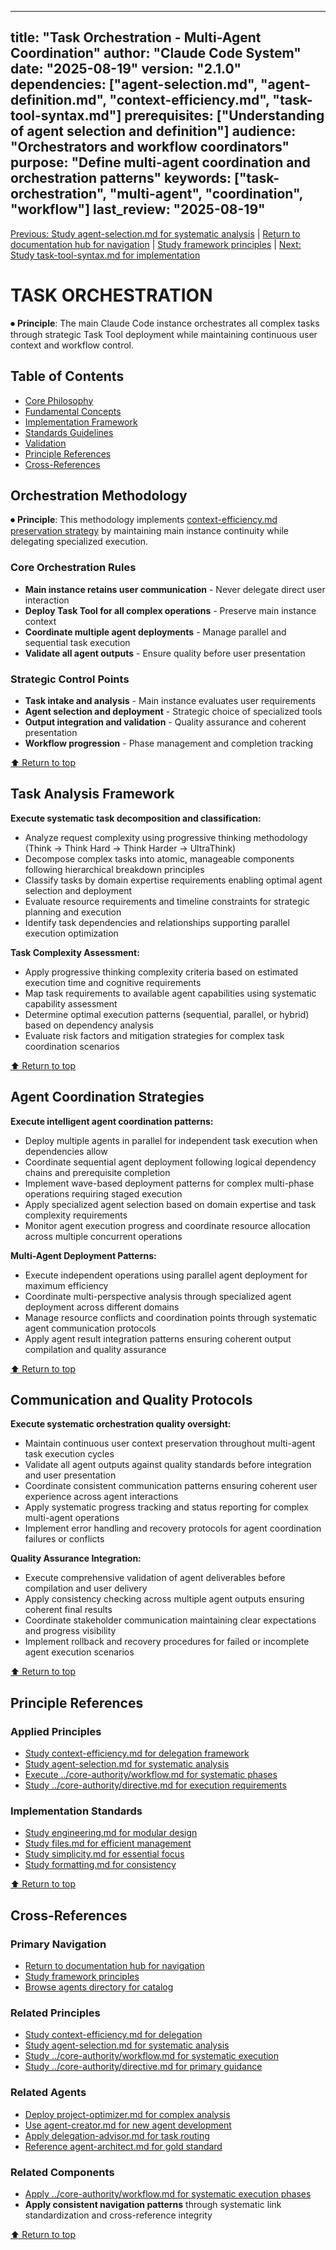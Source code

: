 
---
title: "Task Orchestration - Multi-Agent Coordination"
author: "Claude Code System"
date: "2025-08-19"
version: "2.1.0"
dependencies: ["agent-selection.md", "agent-definition.md", "context-efficiency.md", "task-tool-syntax.md"]
prerequisites: ["Understanding of agent selection and definition"]
audience: "Orchestrators and workflow coordinators"
purpose: "Define multi-agent coordination and orchestration patterns"
keywords: ["task-orchestration", "multi-agent", "coordination", "workflow"]
last_review: "2025-08-19"
---

[Previous: Study agent-selection.md for systematic analysis](agent-selection.md) | [Return to documentation hub for navigation](../README.md) | [Study framework principles](../README.md) | [Next: Study task-tool-syntax.md for implementation](task-tool-syntax.md)

# TASK ORCHESTRATION

⏺ **Principle**: The main Claude Code instance orchestrates all complex tasks through strategic Task Tool deployment while maintaining continuous user context and workflow control.

## Table of Contents
- [Core Philosophy](#core-philosophy)
- [Fundamental Concepts](#fundamental-concepts)
- [Implementation Framework](#implementation-framework)
- [Standards Guidelines](#standards-guidelines)
- [Validation](#validation)
- [Principle References](#principle-references)
- [Cross-References](#cross-references)

## Orchestration Methodology

⏺ **Principle**: This methodology implements [context-efficiency.md preservation strategy](context-efficiency.md#context-preservation-strategy) by maintaining main instance continuity while delegating specialized execution.

### Core Orchestration Rules
- **Main instance retains user communication** - Never delegate direct user interaction
- **Deploy Task Tool for all complex operations** - Preserve main instance context
- **Coordinate multiple agent deployments** - Manage parallel and sequential task execution
- **Validate all agent outputs** - Ensure quality before user presentation

### Strategic Control Points
- **Task intake and analysis** - Main instance evaluates user requirements
- **Agent selection and deployment** - Strategic choice of specialized tools
- **Output integration and validation** - Quality assurance and coherent presentation
- **Workflow progression** - Phase management and completion tracking

[⬆ Return to top](#task-orchestration---multi-agent-coordination)

## Task Analysis Framework

**Execute systematic task decomposition and classification:**
- Analyze request complexity using progressive thinking methodology (Think → Think Hard → Think Harder → UltraThink)
- Decompose complex tasks into atomic, manageable components following hierarchical breakdown principles
- Classify tasks by domain expertise requirements enabling optimal agent selection and deployment
- Evaluate resource requirements and timeline constraints for strategic planning and execution
- Identify task dependencies and relationships supporting parallel execution optimization

**Task Complexity Assessment:**
- Apply progressive thinking complexity criteria based on estimated execution time and cognitive requirements
- Map task requirements to available agent capabilities using systematic capability assessment
- Determine optimal execution patterns (sequential, parallel, or hybrid) based on dependency analysis
- Evaluate risk factors and mitigation strategies for complex task coordination scenarios

[⬆ Return to top](#task-orchestration---multi-agent-coordination)

## Agent Coordination Strategies

**Execute intelligent agent coordination patterns:**
- Deploy multiple agents in parallel for independent task execution when dependencies allow
- Coordinate sequential agent deployment following logical dependency chains and prerequisite completion
- Implement wave-based deployment patterns for complex multi-phase operations requiring staged execution
- Apply specialized agent selection based on domain expertise and task complexity requirements
- Monitor agent execution progress and coordinate resource allocation across multiple concurrent operations

**Multi-Agent Deployment Patterns:**
- Execute independent operations using parallel agent deployment for maximum efficiency
- Coordinate multi-perspective analysis through specialized agent deployment across different domains
- Manage resource conflicts and coordination points through systematic agent communication protocols
- Apply agent result integration patterns ensuring coherent output compilation and quality assurance

[⬆ Return to top](#task-orchestration---multi-agent-coordination)

## Communication and Quality Protocols

**Execute systematic orchestration quality oversight:**
- Maintain continuous user context preservation throughout multi-agent task execution cycles
- Validate all agent outputs against quality standards before integration and user presentation
- Coordinate consistent communication patterns ensuring coherent user experience across agent interactions
- Apply systematic progress tracking and status reporting for complex multi-agent operations
- Implement error handling and recovery protocols for agent coordination failures or conflicts

**Quality Assurance Integration:**
- Execute comprehensive validation of agent deliverables before compilation and user delivery
- Apply consistency checking across multiple agent outputs ensuring coherent final results
- Coordinate stakeholder communication maintaining clear expectations and progress visibility
- Implement rollback and recovery procedures for failed or incomplete agent execution scenarios

[⬆ Return to top](#task-orchestration---multi-agent-coordination)

## Principle References

### Applied Principles
- [Study context-efficiency.md for delegation framework](context-efficiency.md)
- [Study agent-selection.md for systematic analysis](agent-selection.md)
- [Execute ../core-authority/workflow.md for systematic phases](../core-authority/workflow.md)
- [Study ../core-authority/directive.md for execution requirements](../core-authority/directive.md)

### Implementation Standards
- [Study engineering.md for modular design](../quality-assurance/engineering.md)
- [Study files.md for efficient management](../content-management/files.md)
- [Study simplicity.md for essential focus](simplicity.md)
- [Study formatting.md for consistency](../content-management/formatting.md)

[⬆ Return to top](#task-orchestration---multi-agent-coordination)

## Cross-References

### Primary Navigation
- [Return to documentation hub for navigation](../index.md)
- [Study framework principles](../README.md)
- [Browse agents directory for catalog](../agents/)

### Related Principles
- [Study context-efficiency.md for delegation](context-efficiency.md)
- [Study agent-selection.md for systematic analysis](agent-selection.md)
- [Study ../core-authority/workflow.md for systematic execution](../core-authority/workflow.md)
- [Study ../core-authority/directive.md for primary guidance](../core-authority/directive.md)

### Related Agents
- [Deploy project-optimizer.md for complex analysis](../../agents/project-management/coordination/project-optimizer.md)
- [Use agent-creator.md for new agent development](../../agents/development/architecture/agent-creator.md)
- [Apply delegation-advisor.md for task routing](../../agents/project-management/coordination/delegation-advisor.md)
- [Reference agent-architect.md for gold standard](../../agents/development/architecture/agent-architect.md)

### Related Components
- [Apply ../core-authority/workflow.md for systematic execution phases](../core-authority/workflow.md)
- **Apply consistent navigation patterns** through systematic link standardization and cross-reference integrity

[⬆ Return to top](#task-orchestration---multi-agent-coordination)